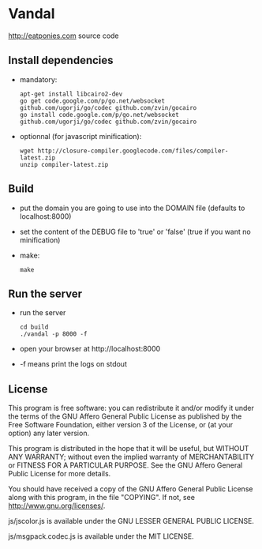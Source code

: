 Vandal
======

http://eatponies.com source code

Install dependencies
--------------------

 * mandatory:

    ```shell
    apt-get install libcairo2-dev
    go get code.google.com/p/go.net/websocket github.com/ugorji/go/codec github.com/zvin/gocairo
    go install code.google.com/p/go.net/websocket github.com/ugorji/go/codec github.com/zvin/gocairo
    ```

 * optionnal (for javascript minification):

    ```shell
    wget http://closure-compiler.googlecode.com/files/compiler-latest.zip
    unzip compiler-latest.zip
    ```

Build
-----

 * put the domain you are going to use into the DOMAIN file (defaults to localhost:8000)

 * set the content of the DEBUG file to 'true' or 'false' (true if you want no minification)

 * make:

    ```shell
    make
    ```

Run the server
--------------

 * run the server

    ```shell
    cd build
    ./vandal -p 8000 -f
    ```

 * open your browser at http://localhost:8000
 * -f means print the logs on stdout

License
-------

This program is free software: you can redistribute it and/or modify
it under the terms of the GNU Affero General Public License as
published by the Free Software Foundation, either version 3 of the
License, or (at your option) any later version.

This program is distributed in the hope that it will be useful, but
WITHOUT ANY WARRANTY; without even the implied warranty of
MERCHANTABILITY or FITNESS FOR A PARTICULAR PURPOSE.  See the GNU
Affero General Public License for more details.

You should have received a copy of the GNU Affero General Public
License along with this program, in the file "COPYING".  If not, see
<http://www.gnu.org/licenses/>.

js/jscolor.js is available under the GNU LESSER GENERAL PUBLIC LICENSE.

js/msgpack.codec.js is available under the MIT LICENSE.
